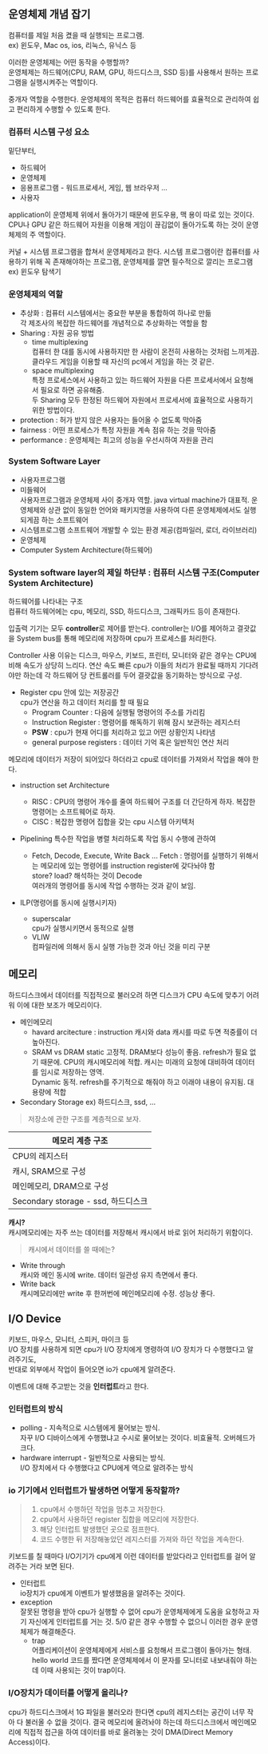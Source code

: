 ## 운영체제 개념 잡기

컴퓨터를 제일 처음 켰을 때 실행되는 프로그램.  
ex) 윈도우, Mac os, ios, 리눅스, 유닉스 등  

이러한 운영체제는 어떤 동작을 수행할까?  
운영체제는 하드웨어(CPU, RAM, GPU, 하드디스크, SSD 등)를 사용해서 원하는 프로그램을 실행시켜주는 역할이다.

중개자 역할을 수행한다. 운영체제의 목적은 컴퓨터 하드웨어를 효율적으로 관리하여 쉽고 편리하게 수행할 수 있도록 한다.


### 컴퓨터 시스템 구성 요소

밑단부터,
* 하드웨어
* 운영체제
* 응용프로그램 - 워드프로세서, 게임, 웹 브라우저 ...
* 사용자

application이 운영체제 위에서 돌아가기 때문에 윈도우용, 맥 용이 따로 있는 것이다. CPU나 GPU 같은 하드웨어 자원을 이용해 게임이 끊김없이 돌아가도록 하는 것이 운영체제의 주 역할이다.


커널 + 시스템 프로그램을 합쳐서 운영체제라고 한다.
시스템 프로그램이란 컴퓨터를 사용하기 위해 꼭 존재해야하는 프로그램, 운영체제를 깔면 필수적으로 깔리는 프로그램
ex) 윈도우 탐색기 


### 운영체제의 역할

* 추상화 : 컴퓨터 시스템에서는 중요한 부분을 통합하여 하나로 만듦  
  각 제조사의 복잡한 하드웨어를 개념적으로 추상화하는 역할을 함
* Sharing : 자원 공유 방법
  * time multiplexing  
    컴퓨터 한 대를 동시에 사용하지만 한 사람이 온전히 사용하는 것처럼 느끼게끔.
    클라우드 게임을 이용할 때 자신의 pc에서 게임을 하는 것 같은.
  * space multiplexing  
    특정 프로세스에서 사용하고 있는 하드웨어 자원을 다른 프로세서에서 요청해서 필요로 하면 공유해줌.  
두 Sharing 모두 한정된 하드웨어 자원에서 프로세서에 효율적으로 사용하기 위한 방법이다.
* protection : 허가 받지 않은 사용자는 들어올 수 없도록 막아줌 
* fairness : 어떤 프로세스가 특정 자원을 계속 점유 하는 것을 막아줌 
* performance : 운영체제는 최고의 성능을 우선시하여 자원을 관리


### System Software Layer

* 사용자프로그램
* 미들웨어  
  사용자프로그램과 운영체제 사이 중개자 역할. 
  java virtual machine가 대표적. 운영체제와 상관 없이 동일한 언어와 패키지명을 사용하여 다른 운영체제에서도 실행되게끔 하는 소프트웨어
* 시스템프로그램
  소프트웨어 개발할 수 있는 환경 제공(컴파일러, 로더, 라이브러리)
* 운영체제
* Computer System Architecture(하드웨어)


### System software layer의 제일 하단부 : 컴퓨터 시스템 구조(Computer System Architecture)

하드웨어를 나타내는 구조  
컴퓨터 하드웨어에는 cpu, 메모리, SSD, 하드디스크, 그래픽카드 등이 존재한다. 

입출력 기기는 모두 **controller**로 제어를 받는다. controller는 I/O를 제어하고 결괏값을 System bus를 통해 메모리에 저장하며 cpu가 프로세스를 처리한다.  

Controller 사용 이유는 디스크, 마우스, 키보드, 프린터, 모니터와 같은 경우는 CPU에 비해 속도가 상당히 느리다. 연산 속도 빠른 cpu가 이들의 처리가 완료될 때까지 기다려야만 하는데 각 하드웨어 당 컨트롤러를 두어 결괏값을 동기화하는 방식으로 구성.


* Register
  cpu 안에 있는 저장공간  
  cpu가 연산을 하고 데이터 처리를 할 때 필요
  * Program Counter : 다음에 실행될 명령어의 주소를 가리킴
  * Instruction Register : 명령어를 해독하기 위해 잠시 보관하는 레지스터
  * **PSW** : cpu가 현재 어디를 처리하고 있고 어떤 상황인지 나타냄
  * general purpose registers : 데이터 기억 혹은 일반적인 연산 처리

메모리에 데이터가 저장이 되어있다 하더라고 cpu로 데이터를 가져와서 작업을 해야 한다.

* instruction set Architecture 
    * RISC : CPU의 명령어 개수를 줄여 하드웨어 구조를 더 간단하게 하자. 복잡한 명령어는 소프트웨어로 하자.
    * CISC : 복잡한 명령어 집합을 갖는 cpu 시스템 아키텍처
* Pipelining
특수한 작업을 병렬 처리하도록
작업 동시 수행에 관하여
  *  Fetch, Decode, Execute, Write Back ...
  Fetch : 명령어를 실행하기 위해서는 메모리에 있는 명령어를 instruction register에 갖다놔야 함  
  store? load? 해석하는 것이 Decode  
  여러개의 명령어를 동시에 작업 수행하는 것과 같이 보임.

* ILP(명령어를 동시에 실행시키자)
    * superscalar  
      cpu가 실행시키면서 동적으로 실행
    * VLIW   
      컴파일러에 의해서 동시 실행 가능한 것과 아닌 것을 미리 구분

## 메모리

하드디스크에서 데이터를 직접적으로 불러오려 하면 디스크가 CPU 속도에 맞추기 어려워 이에 대한 보조가 메모리이다.

* 메인메모리
    * havard arcitecture : instruction 캐시와 data 캐시를 따로 두면 적중률이 더 높아진다.
    * SRAM vs DRAM
    static 고정적. DRAM보다 성능이 좋음. refresh가 필요 없기 때문에. CPU의 캐시메모리에 적합. 캐시는 미래의 요청에 대비하여 데이터를 임시로 저장하는 영역.  
    Dynamic 동적. refresh를 주기적으로 해줘야 하고 이래야 내용이 유지됨. 대용량에 적합
* Secondary Storage
  ex) 하드디스크, ssd, ...


> 저장소에 관한 구조를 계층적으로 보자.

|메모리 계층 구조|
|-----------|
|CPU의 레지스터|
|캐시, SRAM으로 구성|
|메인메모리, DRAM으로 구성|
|Secondary storage - ssd, 하드디스크|



**캐시?**  
캐시메모리에는 자주 쓰는 데이터를 저장해서 캐시에서 바로 읽어 처리하기 위함이다. 



> 캐시에서 데이터를 쓸 때에는?

* Write through  
  캐시와 메인 동시에 write. 데이터 일관성 유지 측면에서 좋다.
* Write back  
  캐시메모리에만 write 후 한꺼번에 메인메모리에 수정. 성능상 좋다.


## I/O Device
키보드, 마우스, 모니터, 스피커, 마이크 등  
I/O 장치를 사용하게 되면 cpu가 I/O 장치에게 명령하여 I/O 장치가 다 수행했다고 알려주기도,  
반대로 외부에서 작업이 들어오면 io가 cpu에게 알려준다. 

이벤트에 대해 주고받는 것을 **인터럽트**라고 한다.


### 인터럽트의 방식

* polling - 지속적으로 시스템에게 물어보는 방식.  
  자꾸 I/O 디바이스에게 수행했냐고 수시로 물어보는 것이다. 비효율적. 오버헤드가 크다.
* hardware interrupt - 일반적으로 사용되는 방식.  
  I/O 장치에서 다 수행했다고 CPU에게 역으로 알려주는 방식




### io 기기에서 인터럽트가 발생하면 어떻게 동작할까?

> 1) cpu에서 수행하던 작업을 멈추고 저장한다.
> 2) cpu에서 사용하던 register 집합을 메모리에 저장한다.
> 3) 해당 인터럽트 발생했던 곳으로 점프한다.
> 4) 코드 수행한 뒤 저장해놓았던 레지스터를 가져와 하던 작업을 계속한다.

키보드를 칠 때마다 I/O기기가 cpu에게 이런 데이터를 받았다라고 인터럽트를 걸어 알려주는 거라 보면 된다.

* 인터럽트  
  io장치가 cpu에게 이벤트가 발생했음을 알려주는 것이다.
* exception  
  잘못된 명령을 받아 cpu가 실행할 수 없어 cpu가 운영체제에게 도움을 요청하고 자기 자신에게 인터럽트를 거는 것. 5/0 같은 경우 수행할 수 없으니 이러한 경우 운영체제가 해결해준다.
  * trap  
    어플리케이션이 운영체제에게 서비스를 요청해서 프로그램이 돌아가는 형태.  
    hello world 코드를 짰다면 운영체제에서 이 문자를 모니터로 내보내줘야 하는데 이때 사용되는 것이 trap이다. 


### I/O장치가 데이터를 어떻게 올리나?

cpu가 하드디스크에서 1G 파일을 불러오라 한다면 cpu의 레지스터는 공간이 너무 작아 다 불러올 수 없을 것이다. 결국 메모리에 올려놔야 하는데 하드디스크에서 메인메모리에 직접적 접근을 하여 데이터를 바로 올려놓는 것이 DMA(Direct Memory Access)이다.